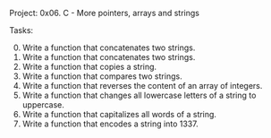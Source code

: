 Project: 0x06. C - More pointers, arrays and strings

Tasks:

0. Write a function that concatenates two strings.
1. Write a function that concatenates two strings.
2. Write a function that copies a string.
3. Write a function that compares two strings.
4. Write a function that reverses the content of an array of integers.
5. Write a function that changes all lowercase letters of a string to uppercase.
6. Write a function that capitalizes all words of a string.
7. Write a function that encodes a string into 1337.
